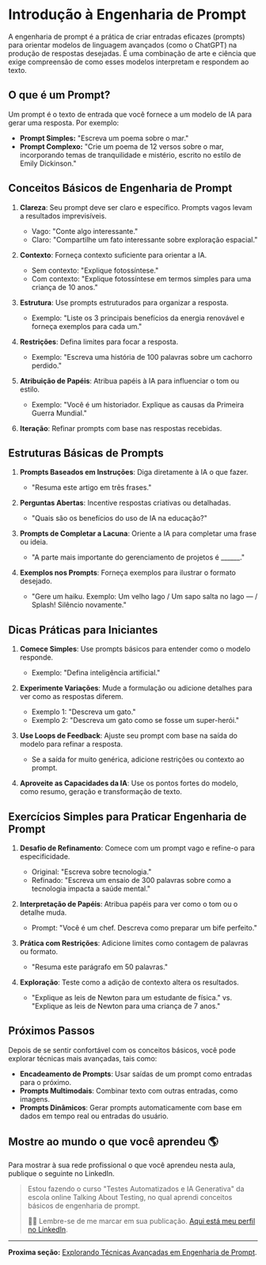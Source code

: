 
# Introdução à Engenharia de Prompt

A engenharia de prompt é a prática de criar entradas eficazes (prompts) para orientar modelos de linguagem avançados (como o ChatGPT) na produção de respostas desejadas. É uma combinação de arte e ciência que exige compreensão de como esses modelos interpretam e respondem ao texto.

## O que é um Prompt?

Um prompt é o texto de entrada que você fornece a um modelo de IA para gerar uma resposta. Por exemplo:

- **Prompt Simples:** "Escreva um poema sobre o mar."
- **Prompt Complexo:** "Crie um poema de 12 versos sobre o mar, incorporando temas de tranquilidade e mistério, escrito no estilo de Emily Dickinson."

## Conceitos Básicos de Engenharia de Prompt

1. **Clareza**: Seu prompt deve ser claro e específico. Prompts vagos levam a resultados imprevisíveis.
   - Vago: "Conte algo interessante."
   - Claro: "Compartilhe um fato interessante sobre exploração espacial."

2. **Contexto**: Forneça contexto suficiente para orientar a IA.
   - Sem contexto: "Explique fotossíntese."
   - Com contexto: "Explique fotossíntese em termos simples para uma criança de 10 anos."

3. **Estrutura**: Use prompts estruturados para organizar a resposta.
   - Exemplo: "Liste os 3 principais benefícios da energia renovável e forneça exemplos para cada um."

4. **Restrições**: Defina limites para focar a resposta.
   - Exemplo: "Escreva uma história de 100 palavras sobre um cachorro perdido."

5. **Atribuição de Papéis**: Atribua papéis à IA para influenciar o tom ou estilo.
   - Exemplo: "Você é um historiador. Explique as causas da Primeira Guerra Mundial."

6. **Iteração**: Refinar prompts com base nas respostas recebidas.

## Estruturas Básicas de Prompts

1. **Prompts Baseados em Instruções**: Diga diretamente à IA o que fazer.
   - "Resuma este artigo em três frases."

2. **Perguntas Abertas**: Incentive respostas criativas ou detalhadas.
   - "Quais são os benefícios do uso de IA na educação?"

3. **Prompts de Completar a Lacuna**: Oriente a IA para completar uma frase ou ideia.
   - "A parte mais importante do gerenciamento de projetos é ______."

4. **Exemplos nos Prompts**: Forneça exemplos para ilustrar o formato desejado.
   - "Gere um haiku. Exemplo: Um velho lago / Um sapo salta no lago — / Splash! Silêncio novamente."

## Dicas Práticas para Iniciantes

1. **Comece Simples**: Use prompts básicos para entender como o modelo responde.
   - Exemplo: "Defina inteligência artificial."

2. **Experimente Variações**: Mude a formulação ou adicione detalhes para ver como as respostas diferem.
   - Exemplo 1: "Descreva um gato."
   - Exemplo 2: "Descreva um gato como se fosse um super-herói."

3. **Use Loops de Feedback**: Ajuste seu prompt com base na saída do modelo para refinar a resposta.
   - Se a saída for muito genérica, adicione restrições ou contexto ao prompt.

4. **Aproveite as Capacidades da IA**: Use os pontos fortes do modelo, como resumo, geração e transformação de texto.

## Exercícios Simples para Praticar Engenharia de Prompt

1. **Desafio de Refinamento**: Comece com um prompt vago e refine-o para especificidade.
   - Original: "Escreva sobre tecnologia."
   - Refinado: "Escreva um ensaio de 300 palavras sobre como a tecnologia impacta a saúde mental."

2. **Interpretação de Papéis**: Atribua papéis para ver como o tom ou o detalhe muda.
   - Prompt: "Você é um chef. Descreva como preparar um bife perfeito."

3. **Prática com Restrições**: Adicione limites como contagem de palavras ou formato.
   - "Resuma este parágrafo em 50 palavras."

4. **Exploração**: Teste como a adição de contexto altera os resultados.
   - "Explique as leis de Newton para um estudante de física." vs. "Explique as leis de Newton para uma criança de 7 anos."

## Próximos Passos

Depois de se sentir confortável com os conceitos básicos, você pode explorar técnicas mais avançadas, tais como:

- **Encadeamento de Prompts**: Usar saídas de um prompt como entradas para o próximo.
- **Prompts Multimodais**: Combinar texto com outras entradas, como imagens.
- **Prompts Dinâmicos**: Gerar prompts automaticamente com base em dados em tempo real ou entradas do usuário.

## Mostre ao mundo o que você aprendeu 🌎

Para mostrar à sua rede profissional o que você aprendeu nesta aula, publique o seguinte no LinkedIn.

> Estou fazendo o curso "Testes Automatizados e IA Generativa" da escola online Talking About Testing, no qual aprendi conceitos básicos de engenharia de prompt.
>
> 👨‍🏫 Lembre-se de me marcar em sua publicação. [Aqui está meu perfil no LinkedIn](https://www.linkedin.com/in/walmyr-lima-e-silva-filho).

___

**Proxima seção:** [Explorando Técnicas Avançadas em Engenharia de Prompt](./2.md).
